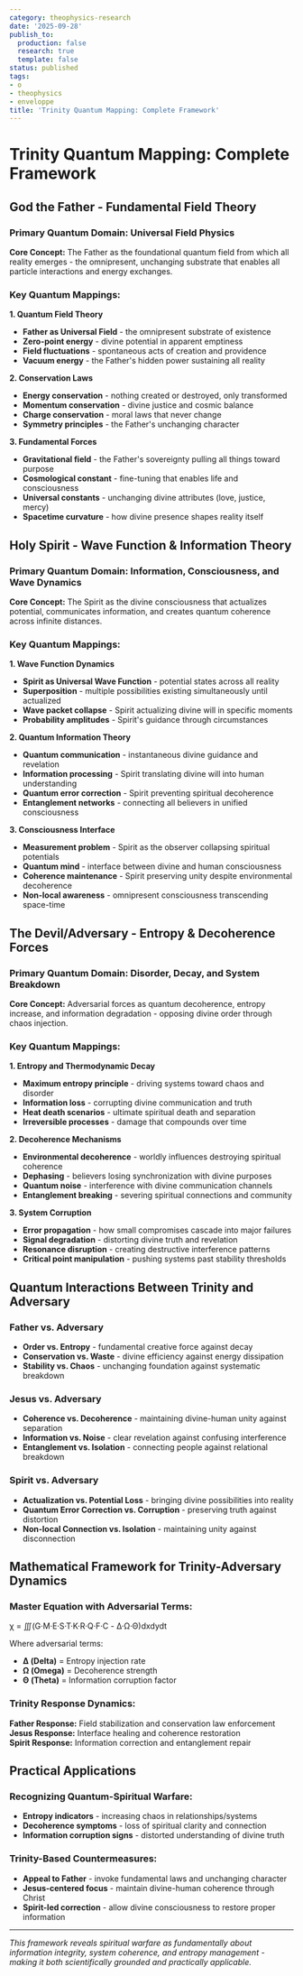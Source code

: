 ```yaml
---
category: theophysics-research
date: '2025-09-28'
publish_to:
  production: false
  research: true
  template: false
status: published
tags:
- o
- theophysics
- enveloppe
title: 'Trinity Quantum Mapping: Complete Framework'
---
```

   
# Trinity Quantum Mapping: Complete Framework   
   
## God the Father - Fundamental Field Theory   
   
### **Primary Quantum Domain: Universal Field Physics**   
   
**Core Concept:** The Father as the foundational quantum field from which all reality emerges - the omnipresent, unchanging substrate that enables all particle interactions and energy exchanges.   
   
### **Key Quantum Mappings:**   
   
**1. Quantum Field Theory**   
   
- **Father as Universal Field** - the omnipresent substrate of existence   
- **Zero-point energy** - divine potential in apparent emptiness     
- **Field fluctuations** - spontaneous acts of creation and providence   
- **Vacuum energy** - the Father's hidden power sustaining all reality   
   
**2. Conservation Laws**   
   
- **Energy conservation** - nothing created or destroyed, only transformed   
- **Momentum conservation** - divine justice and cosmic balance   
- **Charge conservation** - moral laws that never change   
- **Symmetry principles** - the Father's unchanging character   
   
**3. Fundamental Forces**   
   
- **Gravitational field** - the Father's sovereignty pulling all things toward purpose   
- **Cosmological constant** - fine-tuning that enables life and consciousness   
- **Universal constants** - unchanging divine attributes (love, justice, mercy)   
- **Spacetime curvature** - how divine presence shapes reality itself   
   
## Holy Spirit - Wave Function & Information Theory   
   
### **Primary Quantum Domain: Information, Consciousness, and Wave Dynamics**   
   
**Core Concept:** The Spirit as the divine consciousness that actualizes potential, communicates information, and creates quantum coherence across infinite distances.   
   
### **Key Quantum Mappings:**   
   
**1. Wave Function Dynamics**   
   
- **Spirit as Universal Wave Function** - potential states across all reality   
- **Superposition** - multiple possibilities existing simultaneously until actualized   
- **Wave packet collapse** - Spirit actualizing divine will in specific moments   
- **Probability amplitudes** - Spirit's guidance through circumstances   
   
**2. Quantum Information Theory**   
   
- **Quantum communication** - instantaneous divine guidance and revelation   
- **Information processing** - Spirit translating divine will into human understanding   
- **Quantum error correction** - Spirit preventing spiritual decoherence   
- **Entanglement networks** - connecting all believers in unified consciousness   
   
**3. Consciousness Interface**   
   
- **Measurement problem** - Spirit as the observer collapsing spiritual potentials   
- **Quantum mind** - interface between divine and human consciousness   
- **Coherence maintenance** - Spirit preserving unity despite environmental decoherence   
- **Non-local awareness** - omnipresent consciousness transcending space-time   
   
## The Devil/Adversary - Entropy & Decoherence Forces   
   
### **Primary Quantum Domain: Disorder, Decay, and System Breakdown**   
   
**Core Concept:** Adversarial forces as quantum decoherence, entropy increase, and information degradation - opposing divine order through chaos injection.   
   
### **Key Quantum Mappings:**   
   
**1. Entropy and Thermodynamic Decay**   
   
- **Maximum entropy principle** - driving systems toward chaos and disorder   
- **Information loss** - corrupting divine communication and truth   
- **Heat death scenarios** - ultimate spiritual death and separation   
- **Irreversible processes** - damage that compounds over time   
   
**2. Decoherence Mechanisms**   
   
- **Environmental decoherence** - worldly influences destroying spiritual coherence   
- **Dephasing** - believers losing synchronization with divine purposes   
- **Quantum noise** - interference with divine communication channels   
- **Entanglement breaking** - severing spiritual connections and community   
   
**3. System Corruption**   
   
- **Error propagation** - how small compromises cascade into major failures   
- **Signal degradation** - distorting divine truth and revelation   
- **Resonance disruption** - creating destructive interference patterns   
- **Critical point manipulation** - pushing systems past stability thresholds   
   
## Quantum Interactions Between Trinity and Adversary   
   
### **Father vs. Adversary**   
   
- **Order vs. Entropy** - fundamental creative force against decay   
- **Conservation vs. Waste** - divine efficiency against energy dissipation   
- **Stability vs. Chaos** - unchanging foundation against systematic breakdown   
   
### **Jesus vs. Adversary**   
   
- **Coherence vs. Decoherence** - maintaining divine-human unity against separation   
- **Information vs. Noise** - clear revelation against confusing interference   
- **Entanglement vs. Isolation** - connecting people against relational breakdown   
   
### **Spirit vs. Adversary**   
   
- **Actualization vs. Potential Loss** - bringing divine possibilities into reality   
- **Quantum Error Correction vs. Corruption** - preserving truth against distortion   
- **Non-local Connection vs. Isolation** - maintaining unity against disconnection   
   
## Mathematical Framework for Trinity-Adversary Dynamics   
   
### **Master Equation with Adversarial Terms:**   
   
χ = ∭(G·M·E·S·T·K·R·Q·F·C - Δ·Ω·Θ)dxdydt   
   
Where adversarial terms:   
   
- **Δ (Delta)** = Entropy injection rate   
- **Ω (Omega)** = Decoherence strength     
- **Θ (Theta)** = Information corruption factor   
   
### **Trinity Response Dynamics:**   
   
**Father Response:** Field stabilization and conservation law enforcement   
**Jesus Response:** Interface healing and coherence restoration   
**Spirit Response:** Information correction and entanglement repair   
   
## Practical Applications   
   
### **Recognizing Quantum-Spiritual Warfare:**   
   
- **Entropy indicators** - increasing chaos in relationships/systems   
- **Decoherence symptoms** - loss of spiritual clarity and connection   
- **Information corruption signs** - distorted understanding of divine truth   
   
### **Trinity-Based Countermeasures:**   
   
- **Appeal to Father** - invoke fundamental laws and unchanging character   
- **Jesus-centered focus** - maintain divine-human coherence through Christ   
- **Spirit-led correction** - allow divine consciousness to restore proper information   
   
   
---   
   
*This framework reveals spiritual warfare as fundamentally about information integrity, system coherence, and entropy management - making it both scientifically grounded and practically applicable.*